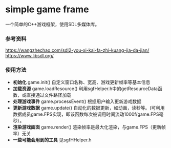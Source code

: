 # simple game frame
一个简单的C++游戏框架，使用SDL多媒体库。
### 参考资料
 https://wangzhechao.com/sdl2-you-xi-kai-fa-zhi-kuang-jia-da-jian/ \
 https://www.libsdl.org/
### 使用方法
- **初始化** game.init() 自定义窗口名称、宽高、游戏更新帧率等基本信息
- **加载资源** game.loadResource() 利用sgfHelper.h中的getResourceData函数，或直接通过文件路径加载
- **处理游戏事件** game.processEvent() 根据用户输入更新游戏数据
- **更新游戏数据** game.update() 自动化的数据更新，如动画，读秒等。(可利用数据成员game.FPS实现，即该函数每次被调用时间流动1000f/game.FPS毫秒）。
- **渲染游戏画面** game.render() 渲染帧率是最大化渲染，与game.FPS（更新帧率）无关
- **一些可能会用到的工具** 见sgfHHelper.h